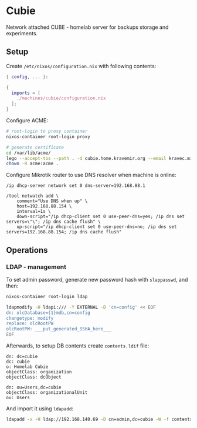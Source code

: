 # Cubie

Network attached CUBE - homelab server for backups storage and experiments.

## Setup

Create `/etc/nixos/configuration.nix` with following contents:

```nix
{ config, ... }:

{
  imports = [
    ./machines/cubie/configuration.nix
  ];
}
```

Configure ACME:

```bash
# root-login to proxy container
nixos-container root-login proxy

# generate certificate
cd /var/lib/acme/
lego --accept-tos --path . -d cubie.home.kravemir.org --email kravec.miroslav@gmail.com --key-type ec256 --dns manual run
chown -R acme:acme .
```

Configure Mikrotik router to use DNS resolver when machine is online:

```
/ip dhcp-server network set 0 dns-server=192.168.88.1

/tool netwatch add \
    comment="Use DNS when up" \
    host=192.168.88.154 \
    interval=1s \
    down-script="/ip dhcp-client set 0 use-peer-dns=yes; /ip dns set servers=\"\"; /ip dns cache flush" \
    up-script="/ip dhcp-client set 0 use-peer-dns=no; /ip dns set servers=192.168.88.154; /ip dns cache flush"
```

## Operations

### LDAP - management

To set admin password, generate new password hash with `slappasswd`, and then:

```bash
nixos-container root-login ldap

ldapmodify -H ldapi:/// -Y EXTERNAL -D 'cn=config' << EOF
dn: olcDatabase={1}mdb,cn=config
changetype: modify
replace: olcRootPW
olcRootPW: ___put_generated_SSHA_here___
EOF
```

Afterwards, to setup DB contents create `contents.ldif` file:

```
dn: dc=cubie
dc: cubie
o: Homelab Cubie
objectClass: organization
objectClass: dcObject

dn: ou=Users,dc=cubie
objectClass: organizationalUnit
ou: Users
```

And import it using `ldapadd`:

```bash
ldapadd -x -H ldap://192.168.140.69 -D cn=admin,dc=cubie -W -f contents.ldif
```
